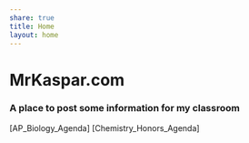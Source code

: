 ```yaml
---
share: true
title: Home
layout: home
---
```


# MrKaspar.com

### A place to post some information for my classroom

[AP_Biology_Agenda]
[Chemistry_Honors_Agenda]